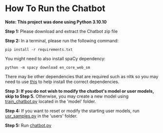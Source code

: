 # How To Run the Chatbot

**Note: This project was done using Python 3.10.10**


**Step 1:** Please download and extract the Chatbot zip file

**Step 2:** In a terminal, please run the following command:

 
``` 
pip install -r requirements.txt 
```


You might need to also install spaCy dependency:
```
python -m spacy download en_core_web_sm
```

There may be other dependencies that are required such as nltk so you may need to use [this](https://github.com/vickynguyen3/NLP_Portfolio/blob/main/Chatbot/nltk_dependency.py) to help install the correct dependencies.

**Step 3: If you do not wish to modify the chatbot's model or user models, skip to Step 5.** Otherwise, you may create a new model using [train_chatbot.py](https://github.com/vickynguyen3/NLP_Portfolio/blob/main/Chatbot/model/train_chatbot.py) located in the 'model' folder.

**Step 4:** If you want to reset or modify the starting user models, run [usr_samples.py](https://github.com/vickynguyen3/NLP_Portfolio/blob/main/Chatbot/users/usr_samples.py) in the 'users' folder.

**Step 5:** Run [chatbot.py](https://github.com/vickynguyen3/NLP_Portfolio/blob/main/Chatbot/chatbot.py)